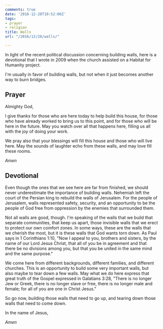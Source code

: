 ```yaml
---
comments: true
date: '2016-12-28T10:52:06Z'
tags:
- prayer
- religion
title: Walls
url: "/2016/12/28/walls/"

---
```

In light of the recent political discussion concerning building walls, here is a devotional that I wrote in 2009 when the church assisted on a Habitat for Humanity project.

I'm usually in favor of building walls, but not when it just becomes another way to burn bridges.

## Prayer ##

Almighty God, 

I give thanks for those who are here today to help build this house, for those who have already worked to bring us to this point, and for those who will be here in the future. May you watch over all that happens here, filling us all with the joy of doing your work.

We pray also that your blessings will fill this house and those who will live here. May the sounds of laughter echo from these walls, and may love fill these rooms.

*Amen*

## Devotional ##

Even though the ones that we see here are far from finished, we should never underestimate the importance of building walls. Nehemiah left the court of the Persian king to rebuild the walls of Jerusalem. For the people of Jerusalem, walls represented safety, security, and an opportunity to be the people of God free from oppression by the enemies that surrounded them.

Not all walls are good, though. I'm speaking of the walls that we build that separate communities, that keep us apart, those invisible walls that we erect to protect our own comfort zones. In some ways, these are the walls that we cherish the most, but it is these walls that God wants torn down. As Paul says in 1 Corinthians 1:10, "Now I appeal to you, brothers and sisters,​ by the name of our Lord Jesus Christ, that all of you be in agreement and that there be no divisions among you, but that you be united in the same mind and the same purpose."

We come here from different backgrounds, different families, and different churches. This is an opportunity to build some very important walls, but also maybe to tear down a few walls. May what we do here express that great truth of the Gospel expressed in Galatians 3:28, "There is no longer Jew or Greek, there is no longer slave or free, there is no longer male and female; for all of you are one in Christ Jesus."

So go now, building those walls that need to go up, and tearing down those walls that need to come down. 

In the name of Jesus, 

*Amen*
